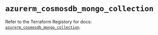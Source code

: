 # `azurerm_cosmosdb_mongo_collection`

Refer to the Terraform Registory for docs: [`azurerm_cosmosdb_mongo_collection`](https://registry.terraform.io/providers/hashicorp/azurerm/3.68.0/docs/resources/cosmosdb_mongo_collection).
